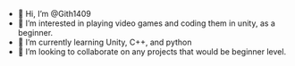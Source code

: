 - 👋 Hi, I’m @Gith1409
- 👀 I’m interested in playing video games and coding them in unity, as a beginner.
- 🌱 I’m currently learning Unity, C++, and python
- 💞️ I’m looking to collaborate on any projects that would be beginner level.

<!---
Gith1409/Gith1409 is a ✨ special ✨ repository because its `README.md` (this file) appears on your GitHub profile.
You can click the Preview link to take a look at your changes.
--->
